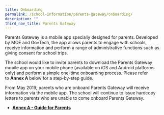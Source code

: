 ```yaml
---
title: Onboarding
permalink: /school-information/parents-gateway/onboarding/
description: ""
third_nav_title: Parents Gateway
---
```



Parents Gateway is a mobile app specially designed for parents. Developed by MOE and GovTech, the app allows parents to engage with schools, receive information and perform a range of administrative functions such as giving consent for school trips.

The school would like to invite parents to download the Parents Gateway mobile app on your mobile phone (available on iOS and Android platforms only) and perform a simple one-time onboarding process. Please refer to **Annex A** below for a step-by-step guide.

From May 2019, parents who are onboard Parents Gateway will receive information via the mobile app. The school will continue to issue hardcopy letters to parents who are unable to come onboard Parents Gateway.

*   [**Annex A - Guide for Parents**](/files/Parents-Gateway-Annex-A-Guide-for-Parents-KRSS.pdf)